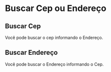 <h1>Buscar Cep ou Endereço</h1>

<h2>Buscar Cep</h2>
<p>Você pode buscar o cep informando o Endereço.</p>

<h2>Buscar Endereço</h2>
<p>Você pode buscar o Endereço informando o Cep.</p>

